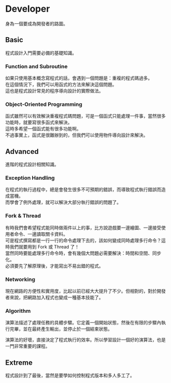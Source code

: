Developer
=========

身為一個要成為開發者的路圖。

Basic
-----

程式設計入門需要必備的基礎知識。

### Function and Subroutine

如果只使用基本概念寫程式的話，會遇到一個問題是：重複的程式碼過多。  
在這個情況下，我們可以用函式的方法來解決這個問題。  
這也是程式設計常見的程序導向設計的實際做法。

### Object-Oriented Programming

函式雖然可以有效解決重複程式碼問題，可是一個函式只能處理一件事，當然很多功能時，就要寫很多函式來解決。  
這時多希望一個函式能有很多功能啊。  
不過事實上，函式是很難辦到的，但我們可以使用物件導向設計來解決。

Advanced
--------

進階的程式設計相關知識。

### Exception Handling

在程式的執行過程中，總是會發生很多不可預期的錯誤，而導致程式執行錯誤而造成當機。  
而學會了例外處理，就可以解決大部分執行錯誤的問題了。

### Fork & Thread

有時我們會希望程式能同時做兩件以上的事，比方說遊戲要一邊繪圖、一邊接受使用者命令、一邊讀取關卡資料。  
可是程式撰寫都是一行一行的命令處理下去的，該如何變成同時處理多行命令？這時我們就要用到 Fork 或 Thread 了！  
當然同時要能處理多行命令時，會有幾個大問題必需要解決：時間和空間、同步化。  
必須要先了解原理後，才能寫出不易出錯的程式。

### Networking

現在網路的方便性和實用度，比起以前已經大大提升了不少。但相對的，對於開發者來說，把網路加入程式也變成一種基本技能了。

### Algorithm

演算法描述了處理任務的具體步驟。它定義一個開始狀態，然後在有限的步驟內執行完畢，並在最終產生輸出，並停止於一個結束狀態。

演算法的好壞，直接決定了程式執行的效率。所以學習設計一個好的演算法，也是一門非常重要的課程。

Extreme
-------

程式設計到了最後，當然是要學如何控制程式版本和多人多工了。
